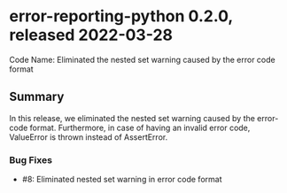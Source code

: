 # error-reporting-python 0.2.0, released 2022-03-28

Code Name: Eliminated the nested set warning caused by the error code format

## Summary

In this release, we eliminated the nested set warning caused by the error-code format. 
Furthermore, in case of having an invalid error code, ValueError is thrown instead of AssertError.

### Bug Fixes

  - #8: Eliminated nested set warning in error code format 

    
